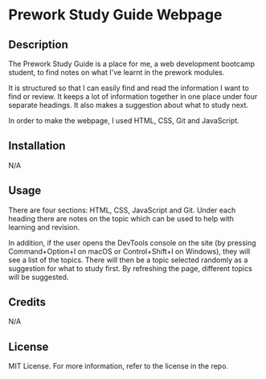 # Prework Study Guide Webpage

## Description

The Prework Study Guide is a place for me, a web development bootcamp student, to find notes on what I've learnt in the prework modules. 

It is structured so that I can easily find and read the information I want to find or review. It keeps a lot of information together in one place under four separate headings. It also makes a suggestion about what to study next.

In order to make the webpage, I used HTML, CSS, Git and JavaScript.

## Installation

N/A

## Usage

There are four sections: HTML, CSS, JavaScript and Git. Under each heading there are notes on the topic which can be used to help with learning and revision.

In addition, if the user opens the DevTools console on the site (by pressing Command+Option+I on macOS or Control+Shift+I on Windows), they will see a list of the topics. There will then be a topic selected randomly as a suggestion for what to study first. By refreshing the page, different topics will be suggested.

## Credits

N/A

## License

MIT License. For more information, refer to the license in the repo.
